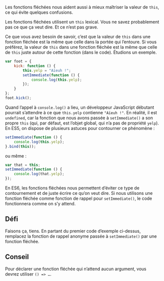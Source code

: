 Les fonctions fléchées nous aident aussi à mieux maîtriser la valeur de `this`, ce qui évite quelques confusions.

Les fonctions fléchées utilisent un `this` lexical. Vous ne savez probablement pas ce que ça veut dire. Et ce n’est pas grave.

Ce que vous avez besoin de savoir, c’est que la valeur de `this` dans une fonction fléchée est la même que celle dans la portée qui l’entoure. Si vous préférez, la valeur de `this` dans une fonction fléchée est la même que celle de `this` juste autour de cette fonction (dans le code). Étudions un exemple.

```js
var foot = {
    kick: function () {
        this.yelp = "Aïeuh !";
        setImmediate(function () {
            console.log(this.yelp);
        });
    }
};
foot.kick();
```

Quand l’appel à `console.log()` a lieu, un développeur JavaScript débutant pourrait s’attendre à ce que `this.yelp` contienne `"Aïeuh !"`. En réalité, il est `undefined`, car la fonction que nous avons passée à `setImmediate()` a son propre `this` (qui, par défaut, est l’objet global, qui n’a pas de propriété `yelp`). En ES5, on dispose de plusieurs astuces pour contourner ce phénomène :

```js
setImmediate(function () {
    console.log(this.yelp);
}.bind(this));
```

ou même :

```js
var that = this;
setImmediate(function () {
    console.log(that.yelp);
});
```

En ES6, les fonctions fléchées nous permettent d’éviter ce type de contournement et de juste écrire ce qu’on veut dire. Si nous utilisons une fonction fléchée comme fonction de rappel pour `setImmediate()`, le code fonctionnera comme on s’y attend.

## Défi

Faisons ça, tiens. En partant du premier code d’exemple ci-dessus, remplacez la fonction de rappel anonyme passée à `setImmediate()` par une fonction fléchée.

## Conseil

Pour déclarer une fonction fléchée qui n’attend aucun argument, vous devrez utiliser `() => …`.
